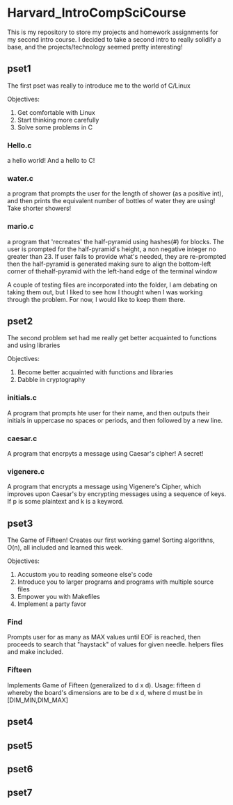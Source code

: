 # Harvard_IntroCompSciCourse
This is my repository to store my projects and homework assignments for my second intro course. I decided to take a second intro to really solidify a base, and the projects/technology seemed pretty interesting! 

## pset1 

The first pset was really to introduce me to the world of C/Linux

Objectives:
  1. Get comfortable with Linux
  2. Start thinking more carefully
  3. Solve some problems in C

### Hello.c 

  a hello world! And a hello to C!
  
### water.c

  a program that prompts the user for the length of shower (as a positive int), and then prints
  the equivalent number of bottles of water they are using! Take shorter showers!
  
### mario.c

  a program that 'recreates' the half-pyramid using hashes(#) for blocks. The user is prompted for the half-pyramid's
  height, a non negative integer no greater than 23. If user fails to provide what's needed, they are re-prompted
  then the half-pyramid is generated making sure to align the bottom-left corner of thehalf-pyramid with the left-hand 
  edge of the terminal window
  
  A couple of testing files are incorporated into the folder, I am debating on taking them out, but I liked 
  to see how I thought when I was working through the problem. For now, I would like to keep them there. 
  
  
  
## pset2
  
The second problem set had me really get better acquainted to functions and using libraries 
  
Objectives:
  1. Become better acquainted with functions and libraries
  2. Dabble in cryptography
  
### initials.c

  A program that prompts hte user for their name, and then outputs their initials in uppercase
  no spaces or periods, and then followed by a new line. 

### caesar.c

  A program that encrpyts a message using Caesar's cipher! A secret!

### vigenere.c

  A program that encrypts a message using Vigenere's Cipher, which improves upon Caesar's by encrypting messages
  using a sequence of keys. If p is some plaintext and k is a keyword.
  
  
## pset3
  
  The Game of Fifteen! Creates our first working game! Sorting algorithns, O(n), all included and learned this week. 
  
Objectives:
  1. Accustom you to reading someone else's code
  2. Introduce you to larger programs and programs with multiple source files
  3. Empower you with Makefiles
  4. Implement a party favor
  
### Find

Prompts user for as many as MAX values until EOF is reached, 
then proceeds to search that "haystack" of values for given needle.
helpers files and make included. 

### Fifteen

Implements Game of Fifteen (generalized to d x d).
Usage: fifteen d
whereby the board's dimensions are to be d x d,
where d must be in [DIM_MIN,DIM_MAX]
  
## pset4
  
  
## pset5
  
## pset6
  
  
## pset7
  
  
